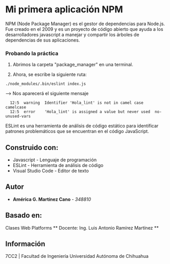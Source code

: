 # Mi primera aplicación NPM

NPM (Node Package Manager) es el gestor de dependencias para Node.js. Fue creado en el 2009 y es un proyecto de código abierto que ayuda a los desarrolladores javascript a manejar y compartir los árboles de dependencias de sus aplicaciones.

### Probando la práctica

1. Abrimos la carpeta "package_manager" en una terminal.

2. Ahora, se escribe la siguiente ruta:

```
./node_modules/.bin/eslint index.js
```
--> Nos aparecerá el siguiente mensaje

```
  12:5  warning  Identifier 'Hola_lint' is not in camel case     camelcase
  12:5  error    'Hola_lint' is assigned a value but never used  no-unused-vars
```

ESLint es una herramienta de análisis de código estático para identificar patrones problemáticos que se encuentran en el código JavaScript.

## Construido con:

* Javascript - Lenguaje de programación
* ESLint - Herramienta de análisis de código
* Visual Studio Code - Editor de texto

## Autor

* **América G. Martínez Cano** - *348810* 

## Basado en:

Clases Web Platforms
** Docente: Ing. Luis Antonio Ramírez Martínez **

## Información

7CC2 | Facultad de Ingeniería
Universidad Autónoma de Chihuahua

